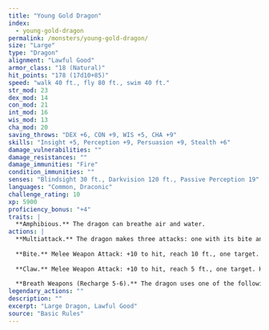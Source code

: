 ```yaml
---
title: "Young Gold Dragon"
index:
  - young-gold-dragon
permalink: /monsters/young-gold-dragon/
size: "Large"
type: "Dragon"
alignment: "Lawful Good"
armor_class: "18 (Natural)"
hit_points: "178 (17d10+85)"
speed: "walk 40 ft., fly 80 ft., swim 40 ft."
str_mod: 23
dex_mod: 14
con_mod: 21
int_mod: 16
wis_mod: 13
cha_mod: 20
saving_throws: "DEX +6, CON +9, WIS +5, CHA +9"
skills: "Insight +5, Perception +9, Persuasion +9, Stealth +6"
damage_vulnerabilities: ""
damage_resistances: ""
damage_immunities: "Fire"
condition_immunities: ""
senses: "Blindsight 30 ft., Darkvision 120 ft., Passive Perception 19"
languages: "Common, Draconic"
challenge_rating: 10
xp: 5900
proficiency_bonus: "+4"
traits: |
  **Amphibious.** The dragon can breathe air and water.
actions: |
  **Multiattack.** The dragon makes three attacks: one with its bite and two with its claws.
  
  **Bite.** Melee Weapon Attack: +10 to hit, reach 10 ft., one target. Hit: 17 (2d10 + 6) piercing damage.
  
  **Claw.** Melee Weapon Attack: +10 to hit, reach 5 ft., one target. Hit: 13 (2d6 + 6) slashing damage.
  
  **Breath Weapons (Recharge 5-6).** The dragon uses one of the following breath weapons. Fire Breath. The dragon exhales fire in a 30-foot cone. Each creature in that area must make a DC 17 Dexterity saving throw, taking 55 (10d10) fire damage on a failed save, or half as much damage on a successful one. Weakening Breath. The dragon exhales gas in a 30-foot cone. Each creature in that area must succeed on a DC 17 Strength saving throw or have disadvantage on Strength-based attack rolls, Strength checks, and Strength saving throws for 1 minute. A creature can repeat the saving throw at the end of each of its turns, ending the effect on itself on a success.  
legendary_actions: ""
description: ""
excerpt: "Large Dragon, Lawful Good"
source: "Basic Rules"
---
```


